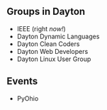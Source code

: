 Groups in Dayton
----------------

- IEEE (right *now!*)
- Dayton Dynamic Languages
- Dayton Clean Coders
- Dayton Web Developers
- Dayton Linux User Group

Events
------

- PyOhio

